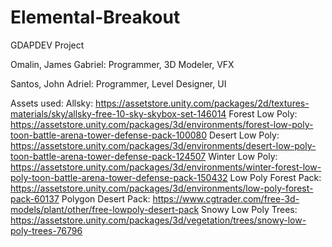 # Elemental-Breakout
GDAPDEV Project

Omalin, James Gabriel: Programmer, 3D Modeler, VFX

Santos, John Adriel: Programmer, Level Designer, UI

Assets used:
  Allsky: https://assetstore.unity.com/packages/2d/textures-materials/sky/allsky-free-10-sky-skybox-set-146014
  Forest Low Poly: https://assetstore.unity.com/packages/3d/environments/forest-low-poly-toon-battle-arena-tower-defense-pack-100080
  Desert Low Poly: https://assetstore.unity.com/packages/3d/environments/desert-low-poly-toon-battle-arena-tower-defense-pack-124507
  Winter Low Poly: https://assetstore.unity.com/packages/3d/environments/winter-forest-low-poly-toon-battle-arena-tower-defense-pack-150432
  Low Poly Forest Pack: https://assetstore.unity.com/packages/3d/environments/low-poly-forest-pack-60137
  Polygon Desert Pack: https://www.cgtrader.com/free-3d-models/plant/other/free-lowpoly-desert-pack
  Snowy Low Poly Trees: https://assetstore.unity.com/packages/3d/vegetation/trees/snowy-low-poly-trees-76796
